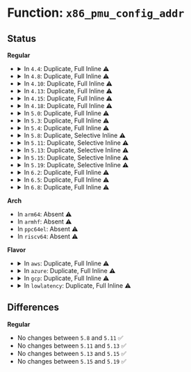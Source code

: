 # Function: <code>x86_pmu_config_addr</code>

## Status
<b>Regular</b>
<ul>
<li>
<details>
<summary>In <code>4.4</code>: Duplicate, Full Inline ⚠️</summary>

**Collision:** Static Duplication

**Inline:** Full

**Transformation:** False

**Instances:**

```
In arch/x86/events/core.c (ffffffff81005d31)
Location: arch/x86/events/perf_event.h:703
Inline: True
Inline callers:
  - arch/x86/events/core.c:x86_pmu_disable_all
  - arch/x86/events/core.c:x86_pmu_disable_all
  - arch/x86/events/core.c:x86_pmu_enable
  - arch/x86/events/core.c:perf_event_print_debug
```
```
In arch/x86/events/intel/core.c (ffffffff8100abe6)
Location: arch/x86/events/perf_event.h:703
Inline: True
Inline callers:
  - arch/x86/events/intel/core.c:core_guest_get_msrs
  - arch/x86/events/intel/core.c:intel_pmu_handle_irq
```
```
In arch/x86/events/intel/p4.c (ffffffff81f5f7c7)
Location: arch/x86/events/perf_event.h:703
Inline: True
Inline callers:
  - arch/x86/events/intel/p4.c:p4_pmu_init
```
</details>
</li>
<li>
<details>
<summary>In <code>4.8</code>: Duplicate, Full Inline ⚠️</summary>

**Collision:** Static Duplication

**Inline:** Full

**Transformation:** False

**Instances:**

```
In arch/x86/events/core.c (ffffffff810072aa)
Location: arch/x86/events/perf_event.h:712
Inline: True
Inline callers:
  - arch/x86/events/core.c:perf_event_print_debug
  - arch/x86/events/core.c:x86_pmu_enable
  - arch/x86/events/core.c:x86_pmu_disable_all
  - arch/x86/events/core.c:x86_pmu_disable_all
```
```
In arch/x86/events/intel/core.c (ffffffff8100ad75)
Location: arch/x86/events/perf_event.h:712
Inline: True
Inline callers:
  - arch/x86/events/intel/core.c:core_guest_get_msrs
  - arch/x86/events/intel/core.c:intel_pmu_handle_irq
```
```
In arch/x86/events/intel/p4.c (ffffffff81f8774d)
Location: arch/x86/events/perf_event.h:712
Inline: True
Inline callers:
  - arch/x86/events/intel/p4.c:p4_pmu_init
```
</details>
</li>
<li>
<details>
<summary>In <code>4.10</code>: Duplicate, Full Inline ⚠️</summary>

**Collision:** Static Duplication

**Inline:** Full

**Transformation:** False

**Instances:**

```
In arch/x86/events/core.c (ffffffff810072aa)
Location: arch/x86/events/perf_event.h:715
Inline: True
Inline callers:
  - arch/x86/events/core.c:perf_event_print_debug
  - arch/x86/events/core.c:x86_pmu_enable
  - arch/x86/events/core.c:x86_pmu_disable_all
  - arch/x86/events/core.c:x86_pmu_disable_all
```
```
In arch/x86/events/intel/core.c (ffffffff8100adb5)
Location: arch/x86/events/perf_event.h:715
Inline: True
Inline callers:
  - arch/x86/events/intel/core.c:core_guest_get_msrs
  - arch/x86/events/intel/core.c:intel_pmu_handle_irq
```
```
In arch/x86/events/intel/p4.c (ffffffff81fc2bc5)
Location: arch/x86/events/perf_event.h:715
Inline: True
Inline callers:
  - arch/x86/events/intel/p4.c:p4_pmu_init
```
</details>
</li>
<li>
<details>
<summary>In <code>4.13</code>: Duplicate, Full Inline ⚠️</summary>

**Collision:** Static Duplication

**Inline:** Full

**Transformation:** False

**Instances:**

```
In arch/x86/events/core.c (ffffffff81006fbb)
Location: arch/x86/events/perf_event.h:720
Inline: True
Inline callers:
  - arch/x86/events/core.c:perf_event_print_debug
  - arch/x86/events/core.c:x86_pmu_enable
  - arch/x86/events/core.c:x86_pmu_disable_all
  - arch/x86/events/core.c:x86_pmu_disable_all
```
```
In arch/x86/events/intel/core.c (ffffffff8100ab98)
Location: arch/x86/events/perf_event.h:720
Inline: True
Inline callers:
  - arch/x86/events/intel/core.c:core_guest_get_msrs
  - arch/x86/events/intel/core.c:intel_pmu_handle_irq
```
```
In arch/x86/events/intel/p4.c (ffffffff820a2e3e)
Location: arch/x86/events/perf_event.h:720
Inline: True
Inline callers:
  - arch/x86/events/intel/p4.c:p4_pmu_init
```
</details>
</li>
<li>
<details>
<summary>In <code>4.15</code>: Duplicate, Full Inline ⚠️</summary>

**Collision:** Static Duplication

**Inline:** Full

**Transformation:** False

**Instances:**

```
In arch/x86/events/core.c (ffffffff810073e2)
Location: arch/x86/events/perf_event.h:728
Inline: True
Inline callers:
  - arch/x86/events/core.c:perf_event_print_debug
  - arch/x86/events/core.c:x86_pmu_enable
  - arch/x86/events/core.c:x86_pmu_disable_all
  - arch/x86/events/core.c:x86_pmu_disable_all
```
```
In arch/x86/events/intel/core.c (ffffffff8100b088)
Location: arch/x86/events/perf_event.h:728
Inline: True
Inline callers:
  - arch/x86/events/intel/core.c:core_guest_get_msrs
  - arch/x86/events/intel/core.c:intel_pmu_handle_irq
```
```
In arch/x86/events/intel/p4.c (ffffffff826a9132)
Location: arch/x86/events/perf_event.h:728
Inline: True
Inline callers:
  - arch/x86/events/intel/p4.c:p4_pmu_init
```
</details>
</li>
<li>
<details>
<summary>In <code>4.18</code>: Duplicate, Full Inline ⚠️</summary>

**Collision:** Static Duplication

**Inline:** Full

**Transformation:** False

**Instances:**

```
In arch/x86/events/core.c (ffffffff826cf80c)
Location: arch/x86/events/perf_event.h:731
Inline: True
Inline callers:
  - arch/x86/events/core.c:init_hw_perf_events
  - arch/x86/events/core.c:perf_event_print_debug
  - arch/x86/events/core.c:x86_pmu_enable
  - arch/x86/events/core.c:x86_pmu_disable_all
  - arch/x86/events/core.c:x86_pmu_disable_all
```
```
In arch/x86/events/intel/core.c (ffffffff8100b531)
Location: arch/x86/events/perf_event.h:731
Inline: True
Inline callers:
  - arch/x86/events/intel/core.c:core_guest_get_msrs
  - arch/x86/events/intel/core.c:intel_pmu_handle_irq
```
```
In arch/x86/events/intel/p4.c (ffffffff826d22b4)
Location: arch/x86/events/perf_event.h:731
Inline: True
Inline callers:
  - arch/x86/events/intel/p4.c:p4_pmu_init
```
</details>
</li>
<li>
<details>
<summary>In <code>5.0</code>: Duplicate, Full Inline ⚠️</summary>

**Collision:** Static Duplication

**Inline:** Full

**Transformation:** False

**Instances:**

```
In arch/x86/events/core.c (ffffffff82885866)
Location: arch/x86/events/perf_event.h:749
Inline: True
Inline callers:
  - arch/x86/events/core.c:init_hw_perf_events
  - arch/x86/events/core.c:perf_event_print_debug
  - arch/x86/events/core.c:x86_pmu_enable
  - arch/x86/events/core.c:x86_pmu_disable_all
  - arch/x86/events/core.c:x86_pmu_disable_all
```
```
In arch/x86/events/intel/core.c (ffffffff8100b4e1)
Location: arch/x86/events/perf_event.h:749
Inline: True
Inline callers:
  - arch/x86/events/intel/core.c:core_guest_get_msrs
  - arch/x86/events/intel/core.c:intel_pmu_reset
```
```
In arch/x86/events/intel/p4.c (ffffffff828885c4)
Location: arch/x86/events/perf_event.h:749
Inline: True
Inline callers:
  - arch/x86/events/intel/p4.c:p4_pmu_init
```
</details>
</li>
<li>
<details>
<summary>In <code>5.3</code>: Duplicate, Full Inline ⚠️</summary>

**Collision:** Static Duplication

**Inline:** Full

**Transformation:** False

**Instances:**

```
In arch/x86/events/core.c (ffffffff8289c85e)
Location: arch/x86/events/perf_event.h:786
Inline: True
Inline callers:
  - arch/x86/events/core.c:init_hw_perf_events
  - arch/x86/events/core.c:perf_event_print_debug
  - arch/x86/events/core.c:x86_pmu_enable
  - arch/x86/events/core.c:x86_pmu_disable_all
  - arch/x86/events/core.c:x86_pmu_disable_all
```
```
In arch/x86/events/intel/core.c (ffffffff8100baf1)
Location: arch/x86/events/perf_event.h:786
Inline: True
Inline callers:
  - arch/x86/events/intel/core.c:core_guest_get_msrs
  - arch/x86/events/intel/core.c:intel_pmu_reset
```
```
In arch/x86/events/intel/p4.c (ffffffff8289f735)
Location: arch/x86/events/perf_event.h:786
Inline: True
Inline callers:
  - arch/x86/events/intel/p4.c:p4_pmu_init
```
</details>
</li>
<li>
<details>
<summary>In <code>5.4</code>: Duplicate, Full Inline ⚠️</summary>

**Collision:** Static Duplication

**Inline:** Full

**Transformation:** False

**Instances:**

```
In arch/x86/events/core.c (ffffffff8289f84e)
Location: arch/x86/events/perf_event.h:802
Inline: True
Inline callers:
  - arch/x86/events/core.c:init_hw_perf_events
  - arch/x86/events/core.c:perf_event_print_debug
  - arch/x86/events/core.c:x86_pmu_enable_event
  - arch/x86/events/core.c:x86_pmu_enable
  - arch/x86/events/core.c:x86_pmu_enable_all
  - arch/x86/events/core.c:x86_pmu_disable_all
  - arch/x86/events/core.c:x86_pmu_disable_all
  - arch/x86/events/core.c:x86_pmu_disable_all
```
```
In arch/x86/events/amd/core.c (ffffffff81008fa2)
Location: arch/x86/events/perf_event.h:802
Inline: True
Inline callers:
  - arch/x86/events/amd/core.c:amd_pmu_disable_event
```
```
In arch/x86/events/intel/core.c (ffffffff8100d86c)
Location: arch/x86/events/perf_event.h:802
Inline: True
Inline callers:
  - arch/x86/events/intel/core.c:core_pmu_enable_all
  - arch/x86/events/intel/core.c:core_guest_get_msrs
  - arch/x86/events/intel/core.c:intel_pmu_reset
  - arch/x86/events/intel/core.c:intel_pmu_enable_event
  - arch/x86/events/intel/core.c:intel_pmu_disable_event
  - arch/x86/events/intel/core.c:intel_pmu_nhm_enable_all
```
```
In arch/x86/events/intel/p4.c (ffffffff828a2807)
Location: arch/x86/events/perf_event.h:802
Inline: True
Inline callers:
  - arch/x86/events/intel/p4.c:p4_pmu_init
```
</details>
</li>
<li>
<details>
<summary>In <code>5.8</code>: Duplicate, Selective Inline ⚠️</summary>

```c
unsigned int x86_pmu_config_addr(int index);
```

**Collision:** Static Duplication

**Inline:** Selective

**Transformation:** False

**Instances:**

```
In arch/x86/events/core.c (ffffffff81008d97)
Location: arch/x86/events/perf_event.h:811
Inline: True
Inline callers:
  - arch/x86/events/core.c:x86_pmu_enable_event
  - arch/x86/events/core.c:x86_pmu_enable
  - arch/x86/events/core.c:x86_pmu_enable_all
  - arch/x86/events/core.c:x86_pmu_disable_all
  - arch/x86/events/core.c:x86_pmu_disable_all
  - arch/x86/events/core.c:x86_pmu_disable_all
  - arch/x86/events/core.c:reserve_pmc_hardware
  - arch/x86/events/core.c:reserve_pmc_hardware
Direct callers:
  - arch/x86/events/core.c:perf_event_print_debug
  - arch/x86/events/core.c:check_hw_exists
```
```
In arch/x86/events/amd/core.c (ffffffff8100a6b0)
Location: arch/x86/events/perf_event.h:811
Inline: True
Inline callers:
  - arch/x86/events/amd/core.c:amd_pmu_disable_event
```
```
In arch/x86/events/intel/core.c (ffffffff8100e4c8)
Location: arch/x86/events/perf_event.h:811
Inline: True
Inline callers:
  - arch/x86/events/intel/core.c:core_pmu_enable_all
  - arch/x86/events/intel/core.c:core_guest_get_msrs
  - arch/x86/events/intel/core.c:intel_pmu_reset
  - arch/x86/events/intel/core.c:intel_pmu_enable_event
  - arch/x86/events/intel/core.c:intel_pmu_disable_event
  - arch/x86/events/intel/core.c:intel_pmu_nhm_workaround
```
```
In arch/x86/events/intel/p4.c (ffffffff82cc8879)
Location: arch/x86/events/perf_event.h:811
Inline: True
Inline callers:
  - arch/x86/events/intel/p4.c:p4_pmu_init
```
```
In arch/x86/events/zhaoxin/core.c (ffffffff8101fa2c)
Location: arch/x86/events/perf_event.h:811
Inline: True
Inline callers:
  - arch/x86/events/zhaoxin/core.c:zhaoxin_pmu_enable_event
  - arch/x86/events/zhaoxin/core.c:zhaoxin_pmu_disable_event
```
**Symbols:**

```
ffffffff81006550-ffffffff8100657c: x86_pmu_config_addr (STB_LOCAL)
```
</details>
</li>
<li>
<details>
<summary>In <code>5.11</code>: Duplicate, Selective Inline ⚠️</summary>

```c
unsigned int x86_pmu_config_addr(int index);
```

**Collision:** Static Duplication

**Inline:** Selective

**Transformation:** False

**Instances:**

```
In arch/x86/events/core.c (ffffffff81007e4d)
Location: arch/x86/events/perf_event.h:942
Inline: True
Inline callers:
  - arch/x86/events/core.c:x86_pmu_enable_event
  - arch/x86/events/core.c:x86_pmu_enable
  - arch/x86/events/core.c:x86_pmu_enable_all
  - arch/x86/events/core.c:x86_pmu_disable_all
  - arch/x86/events/core.c:x86_pmu_disable_all
  - arch/x86/events/core.c:x86_pmu_disable_all
  - arch/x86/events/core.c:reserve_pmc_hardware
  - arch/x86/events/core.c:reserve_pmc_hardware
Direct callers:
  - arch/x86/events/core.c:perf_event_print_debug
  - arch/x86/events/core.c:check_hw_exists
```
```
In arch/x86/events/amd/core.c (ffffffff81009536)
Location: arch/x86/events/perf_event.h:942
Inline: True
Inline callers:
  - arch/x86/events/amd/core.c:amd_pmu_disable_event
```
```
In arch/x86/events/intel/core.c (ffffffff8100d690)
Location: arch/x86/events/perf_event.h:942
Inline: True
Inline callers:
  - arch/x86/events/intel/core.c:core_pmu_enable_all
  - arch/x86/events/intel/core.c:core_guest_get_msrs
  - arch/x86/events/intel/core.c:intel_pmu_reset
  - arch/x86/events/intel/core.c:intel_pmu_enable_event
  - arch/x86/events/intel/core.c:intel_pmu_disable_event
  - arch/x86/events/intel/core.c:intel_pmu_nhm_workaround
```
```
In arch/x86/events/intel/p4.c (ffffffff82fb4690)
Location: arch/x86/events/perf_event.h:942
Inline: True
Inline callers:
  - arch/x86/events/intel/p4.c:p4_pmu_init
```
```
In arch/x86/events/zhaoxin/core.c (ffffffff810204d2)
Location: arch/x86/events/perf_event.h:942
Inline: True
Inline callers:
  - arch/x86/events/zhaoxin/core.c:zhaoxin_pmu_enable_event
  - arch/x86/events/zhaoxin/core.c:zhaoxin_pmu_disable_event
```
**Symbols:**

```
ffffffff810056c0-ffffffff810056ec: x86_pmu_config_addr (STB_LOCAL)
```
</details>
</li>
<li>
<details>
<summary>In <code>5.13</code>: Duplicate, Selective Inline ⚠️</summary>

```c
unsigned int x86_pmu_config_addr(int index);
```

**Collision:** Static Duplication

**Inline:** Selective

**Transformation:** False

**Instances:**

```
In arch/x86/events/core.c (ffffffff8100861d)
Location: arch/x86/events/perf_event.h:1062
Inline: True
Inline callers:
  - arch/x86/events/core.c:x86_pmu_enable_event
  - arch/x86/events/core.c:x86_pmu_enable
  - arch/x86/events/core.c:x86_pmu_enable_all
  - arch/x86/events/core.c:x86_pmu_disable_all
  - arch/x86/events/core.c:x86_pmu_disable_all
  - arch/x86/events/core.c:x86_pmu_disable_all
  - arch/x86/events/core.c:check_hw_exists
Direct callers:
  - arch/x86/events/core.c:perf_event_print_debug
```
```
In arch/x86/events/amd/core.c (ffffffff81009f01)
Location: arch/x86/events/perf_event.h:1062
Inline: True
Inline callers:
  - arch/x86/events/amd/core.c:amd_pmu_disable_event
```
```
In arch/x86/events/intel/core.c (ffffffff8100e422)
Location: arch/x86/events/perf_event.h:1062
Inline: True
Inline callers:
  - arch/x86/events/intel/core.c:core_pmu_enable_all
  - arch/x86/events/intel/core.c:core_guest_get_msrs
  - arch/x86/events/intel/core.c:intel_pmu_reset
  - arch/x86/events/intel/core.c:intel_pmu_enable_event
  - arch/x86/events/intel/core.c:intel_pmu_disable_event
  - arch/x86/events/intel/core.c:intel_pmu_nhm_enable_all
```
```
In arch/x86/events/intel/p4.c (ffffffff831bec04)
Location: arch/x86/events/perf_event.h:1062
Inline: True
Inline callers:
  - arch/x86/events/intel/p4.c:p4_pmu_init
```
```
In arch/x86/events/zhaoxin/core.c (ffffffff81022862)
Location: arch/x86/events/perf_event.h:1062
Inline: True
Inline callers:
  - arch/x86/events/zhaoxin/core.c:zhaoxin_pmu_enable_event
  - arch/x86/events/zhaoxin/core.c:zhaoxin_pmu_disable_event
```
**Symbols:**

```
ffffffff81bc3be1-ffffffff81bc3c09: x86_pmu_config_addr (STB_LOCAL)
```
</details>
</li>
<li>
<details>
<summary>In <code>5.15</code>: Duplicate, Selective Inline ⚠️</summary>

```c
unsigned int x86_pmu_config_addr(int index);
```

**Collision:** Static Duplication

**Inline:** Selective

**Transformation:** False

**Instances:**

```
In arch/x86/events/core.c (ffffffff8100940d)
Location: arch/x86/events/perf_event.h:1062
Inline: True
Inline callers:
  - arch/x86/events/core.c:x86_pmu_enable_event
  - arch/x86/events/core.c:x86_pmu_enable
  - arch/x86/events/core.c:x86_pmu_enable_all
  - arch/x86/events/core.c:x86_pmu_disable_all
  - arch/x86/events/core.c:x86_pmu_disable_all
  - arch/x86/events/core.c:x86_pmu_disable_all
  - arch/x86/events/core.c:check_hw_exists
Direct callers:
  - arch/x86/events/core.c:perf_event_print_debug
```
```
In arch/x86/events/amd/core.c (ffffffff8100b011)
Location: arch/x86/events/perf_event.h:1062
Inline: True
Inline callers:
  - arch/x86/events/amd/core.c:amd_pmu_disable_event
```
```
In arch/x86/events/intel/core.c (ffffffff8100ebe6)
Location: arch/x86/events/perf_event.h:1062
Inline: True
Inline callers:
  - arch/x86/events/intel/core.c:core_pmu_enable_all
  - arch/x86/events/intel/core.c:core_guest_get_msrs
  - arch/x86/events/intel/core.c:intel_pmu_reset
  - arch/x86/events/intel/core.c:intel_pmu_enable_event
  - arch/x86/events/intel/core.c:intel_pmu_disable_event
  - arch/x86/events/intel/core.c:intel_pmu_nhm_enable_all
```
```
In arch/x86/events/intel/p4.c (ffffffff8329f070)
Location: arch/x86/events/perf_event.h:1062
Inline: True
Inline callers:
  - arch/x86/events/intel/p4.c:p4_pmu_init
```
```
In arch/x86/events/zhaoxin/core.c (ffffffff810266e5)
Location: arch/x86/events/perf_event.h:1062
Inline: True
Inline callers:
  - arch/x86/events/zhaoxin/core.c:zhaoxin_pmu_enable_event
  - arch/x86/events/zhaoxin/core.c:zhaoxin_pmu_disable_event
```
**Symbols:**

```
ffffffff81c94c32-ffffffff81c94c5a: x86_pmu_config_addr (STB_LOCAL)
```
</details>
</li>
<li>
<details>
<summary>In <code>5.19</code>: Duplicate, Selective Inline ⚠️</summary>

```c
unsigned int x86_pmu_config_addr(int index);
```

**Collision:** Static Duplication

**Inline:** Selective

**Transformation:** False

**Instances:**

```
In arch/x86/events/core.c (ffffffff81008a9f)
Location: arch/x86/events/perf_event.h:1083
Inline: True
Inline callers:
  - arch/x86/events/core.c:x86_pmu_enable_event
  - arch/x86/events/core.c:x86_pmu_enable
  - arch/x86/events/core.c:x86_pmu_enable_all
  - arch/x86/events/core.c:x86_pmu_disable_all
  - arch/x86/events/core.c:x86_pmu_disable_all
  - arch/x86/events/core.c:x86_pmu_disable_all
  - arch/x86/events/core.c:check_hw_exists
Direct callers:
  - arch/x86/events/core.c:perf_event_print_debug
```
```
In arch/x86/events/amd/core.c (ffffffff8100b3b9)
Location: arch/x86/events/perf_event.h:1083
Inline: True
Inline callers:
  - arch/x86/events/amd/core.c:amd_pmu_v2_enable_event
```
```
In arch/x86/events/intel/core.c (ffffffff8100ffa4)
Location: arch/x86/events/perf_event.h:1083
Inline: True
Inline callers:
  - arch/x86/events/intel/core.c:core_pmu_enable_all
  - arch/x86/events/intel/core.c:core_guest_get_msrs
  - arch/x86/events/intel/core.c:intel_pmu_reset
  - arch/x86/events/intel/core.c:intel_pmu_enable_event
  - arch/x86/events/intel/core.c:intel_pmu_disable_event
  - arch/x86/events/intel/core.c:intel_pmu_nhm_enable_all
```
```
In arch/x86/events/intel/p4.c (ffffffff8344de30)
Location: arch/x86/events/perf_event.h:1083
Inline: True
Inline callers:
  - arch/x86/events/intel/p4.c:p4_pmu_init
```
```
In arch/x86/events/zhaoxin/core.c (ffffffff8102a7fd)
Location: arch/x86/events/perf_event.h:1083
Inline: True
Inline callers:
  - arch/x86/events/zhaoxin/core.c:zhaoxin_pmu_enable_event
  - arch/x86/events/zhaoxin/core.c:zhaoxin_pmu_disable_event
```
**Symbols:**

```
ffffffff81e43ee8-ffffffff81e43f1a: x86_pmu_config_addr (STB_LOCAL)
```
</details>
</li>
<li>
<details>
<summary>In <code>6.2</code>: Duplicate, Full Inline ⚠️</summary>

**Collision:** Static Duplication

**Inline:** Full

**Transformation:** False

**Instances:**

```
In arch/x86/events/core.c (ffffffff81009d6d)
Location: arch/x86/events/perf_event.h:1091
Inline: True
Inline callers:
  - arch/x86/events/core.c:perf_event_print_debug
  - arch/x86/events/core.c:x86_pmu_enable_event
  - arch/x86/events/core.c:x86_pmu_enable
  - arch/x86/events/core.c:x86_pmu_enable_all
  - arch/x86/events/core.c:x86_pmu_disable_all
  - arch/x86/events/core.c:x86_pmu_disable_all
  - arch/x86/events/core.c:x86_pmu_disable_all
  - arch/x86/events/core.c:check_hw_exists
```
```
In arch/x86/events/amd/core.c (ffffffff8100cd89)
Location: arch/x86/events/perf_event.h:1091
Inline: True
Inline callers:
  - arch/x86/events/amd/core.c:amd_pmu_v2_enable_event
```
```
In arch/x86/events/intel/core.c (ffffffff81013c44)
Location: arch/x86/events/perf_event.h:1091
Inline: True
Inline callers:
  - arch/x86/events/intel/core.c:core_pmu_enable_all
  - arch/x86/events/intel/core.c:core_guest_get_msrs
  - arch/x86/events/intel/core.c:intel_pmu_reset
  - arch/x86/events/intel/core.c:intel_pmu_enable_event
  - arch/x86/events/intel/core.c:intel_pmu_disable_event
  - arch/x86/events/intel/core.c:intel_pmu_nhm_enable_all
```
```
In arch/x86/events/intel/p4.c (ffffffff83e692e2)
Location: arch/x86/events/perf_event.h:1091
Inline: True
Inline callers:
  - arch/x86/events/intel/p4.c:p4_pmu_init
```
```
In arch/x86/events/zhaoxin/core.c (ffffffff810313cd)
Location: arch/x86/events/perf_event.h:1091
Inline: True
Inline callers:
  - arch/x86/events/zhaoxin/core.c:zhaoxin_pmu_enable_event
  - arch/x86/events/zhaoxin/core.c:zhaoxin_pmu_disable_event
```
</details>
</li>
<li>
<details>
<summary>In <code>6.5</code>: Duplicate, Full Inline ⚠️</summary>

**Collision:** Static Duplication

**Inline:** Full

**Transformation:** False

**Instances:**

```
In arch/x86/events/core.c (ffffffff8100958b)
Location: arch/x86/events/perf_event.h:1096
Inline: True
Inline callers:
  - arch/x86/events/core.c:perf_event_print_debug
  - arch/x86/events/core.c:x86_pmu_enable_event
  - arch/x86/events/core.c:x86_pmu_enable
  - arch/x86/events/core.c:x86_pmu_enable_all
  - arch/x86/events/core.c:x86_pmu_disable_all
  - arch/x86/events/core.c:x86_pmu_disable_all
  - arch/x86/events/core.c:x86_pmu_disable_all
  - arch/x86/events/core.c:check_hw_exists
```
```
In arch/x86/events/amd/core.c (ffffffff8100c549)
Location: arch/x86/events/perf_event.h:1096
Inline: True
Inline callers:
  - arch/x86/events/amd/core.c:amd_pmu_v2_enable_event
```
```
In arch/x86/events/intel/core.c (ffffffff810134a2)
Location: arch/x86/events/perf_event.h:1096
Inline: True
Inline callers:
  - arch/x86/events/intel/core.c:core_pmu_enable_all
  - arch/x86/events/intel/core.c:core_guest_get_msrs
  - arch/x86/events/intel/core.c:intel_pmu_reset
  - arch/x86/events/intel/core.c:intel_pmu_enable_event
  - arch/x86/events/intel/core.c:intel_pmu_disable_event
  - arch/x86/events/intel/core.c:intel_pmu_nhm_enable_all
```
```
In arch/x86/events/intel/p4.c (ffffffff83689c72)
Location: arch/x86/events/perf_event.h:1096
Inline: True
Inline callers:
  - arch/x86/events/intel/p4.c:p4_pmu_init
```
```
In arch/x86/events/zhaoxin/core.c (ffffffff810313dd)
Location: arch/x86/events/perf_event.h:1096
Inline: True
Inline callers:
  - arch/x86/events/zhaoxin/core.c:zhaoxin_pmu_enable_event
  - arch/x86/events/zhaoxin/core.c:zhaoxin_pmu_disable_event
```
</details>
</li>
<li>
<details>
<summary>In <code>6.8</code>: Duplicate, Full Inline ⚠️</summary>

**Collision:** Static Duplication

**Inline:** Full

**Transformation:** False

**Instances:**

```
In arch/x86/events/core.c (ffffffff8100ecab)
Location: arch/x86/events/perf_event.h:1111
Inline: True
Inline callers:
  - arch/x86/events/core.c:perf_event_print_debug
  - arch/x86/events/core.c:x86_pmu_enable_event
  - arch/x86/events/core.c:x86_pmu_enable
  - arch/x86/events/core.c:x86_pmu_enable_all
  - arch/x86/events/core.c:x86_pmu_disable_all
  - arch/x86/events/core.c:x86_pmu_disable_all
  - arch/x86/events/core.c:x86_pmu_disable_all
  - arch/x86/events/core.c:check_hw_exists
```
```
In arch/x86/events/amd/core.c (ffffffff81011d29)
Location: arch/x86/events/perf_event.h:1111
Inline: True
Inline callers:
  - arch/x86/events/amd/core.c:amd_pmu_v2_enable_event
```
```
In arch/x86/events/intel/core.c (ffffffff81018b32)
Location: arch/x86/events/perf_event.h:1111
Inline: True
Inline callers:
  - arch/x86/events/intel/core.c:core_pmu_enable_all
  - arch/x86/events/intel/core.c:core_guest_get_msrs
  - arch/x86/events/intel/core.c:intel_pmu_reset
  - arch/x86/events/intel/core.c:intel_pmu_enable_event
  - arch/x86/events/intel/core.c:intel_pmu_disable_event
  - arch/x86/events/intel/core.c:intel_pmu_nhm_enable_all
```
```
In arch/x86/events/intel/p4.c (ffffffff838b97d2)
Location: arch/x86/events/perf_event.h:1111
Inline: True
Inline callers:
  - arch/x86/events/intel/p4.c:p4_pmu_init
```
```
In arch/x86/events/zhaoxin/core.c (ffffffff810376cd)
Location: arch/x86/events/perf_event.h:1111
Inline: True
Inline callers:
  - arch/x86/events/zhaoxin/core.c:zhaoxin_pmu_enable_event
  - arch/x86/events/zhaoxin/core.c:zhaoxin_pmu_disable_event
```
</details>
</li>
</ul>
<b>Arch</b>
<ul>
<li>
In <code>arm64</code>: Absent ⚠️
</li>
<li>
In <code>armhf</code>: Absent ⚠️
</li>
<li>
In <code>ppc64el</code>: Absent ⚠️
</li>
<li>
In <code>riscv64</code>: Absent ⚠️
</li>
</ul>
<b>Flavor</b>
<ul>
<li>
<details>
<summary>In <code>aws</code>: Duplicate, Full Inline ⚠️</summary>

**Collision:** Static Duplication

**Inline:** Full

**Transformation:** False

**Instances:**

```
In arch/x86/events/core.c (ffffffff8288d84e)
Location: arch/x86/events/perf_event.h:802
Inline: True
Inline callers:
  - arch/x86/events/core.c:init_hw_perf_events
  - arch/x86/events/core.c:perf_event_print_debug
  - arch/x86/events/core.c:x86_pmu_enable_event
  - arch/x86/events/core.c:x86_pmu_enable
  - arch/x86/events/core.c:x86_pmu_enable_all
  - arch/x86/events/core.c:x86_pmu_disable_all
  - arch/x86/events/core.c:x86_pmu_disable_all
  - arch/x86/events/core.c:x86_pmu_disable_all
```
```
In arch/x86/events/amd/core.c (ffffffff81008fa2)
Location: arch/x86/events/perf_event.h:802
Inline: True
Inline callers:
  - arch/x86/events/amd/core.c:amd_pmu_disable_event
```
```
In arch/x86/events/intel/core.c (ffffffff8100d86c)
Location: arch/x86/events/perf_event.h:802
Inline: True
Inline callers:
  - arch/x86/events/intel/core.c:core_pmu_enable_all
  - arch/x86/events/intel/core.c:core_guest_get_msrs
  - arch/x86/events/intel/core.c:intel_pmu_reset
  - arch/x86/events/intel/core.c:intel_pmu_enable_event
  - arch/x86/events/intel/core.c:intel_pmu_disable_event
  - arch/x86/events/intel/core.c:intel_pmu_nhm_enable_all
```
```
In arch/x86/events/intel/p4.c (ffffffff82890807)
Location: arch/x86/events/perf_event.h:802
Inline: True
Inline callers:
  - arch/x86/events/intel/p4.c:p4_pmu_init
```
</details>
</li>
<li>
<details>
<summary>In <code>azure</code>: Duplicate, Full Inline ⚠️</summary>

**Collision:** Static Duplication

**Inline:** Full

**Transformation:** False

**Instances:**

```
In arch/x86/events/core.c (ffffffff8288b775)
Location: arch/x86/events/perf_event.h:802
Inline: True
Inline callers:
  - arch/x86/events/core.c:init_hw_perf_events
  - arch/x86/events/core.c:perf_event_print_debug
  - arch/x86/events/core.c:x86_pmu_enable_event
  - arch/x86/events/core.c:x86_pmu_enable
  - arch/x86/events/core.c:x86_pmu_enable_all
  - arch/x86/events/core.c:x86_pmu_disable_all
  - arch/x86/events/core.c:x86_pmu_disable_all
  - arch/x86/events/core.c:x86_pmu_disable_all
```
```
In arch/x86/events/amd/core.c (ffffffff81007d14)
Location: arch/x86/events/perf_event.h:802
Inline: True
Inline callers:
  - arch/x86/events/amd/core.c:amd_pmu_disable_event
```
```
In arch/x86/events/intel/core.c (ffffffff8100bfec)
Location: arch/x86/events/perf_event.h:802
Inline: True
Inline callers:
  - arch/x86/events/intel/core.c:core_pmu_enable_all
  - arch/x86/events/intel/core.c:core_guest_get_msrs
  - arch/x86/events/intel/core.c:intel_pmu_reset
  - arch/x86/events/intel/core.c:intel_pmu_enable_event
  - arch/x86/events/intel/core.c:intel_pmu_disable_event
  - arch/x86/events/intel/core.c:intel_pmu_nhm_enable_all
```
```
In arch/x86/events/intel/p4.c (ffffffff8288e71f)
Location: arch/x86/events/perf_event.h:802
Inline: True
Inline callers:
  - arch/x86/events/intel/p4.c:p4_pmu_init
```
</details>
</li>
<li>
<details>
<summary>In <code>gcp</code>: Duplicate, Full Inline ⚠️</summary>

**Collision:** Static Duplication

**Inline:** Full

**Transformation:** False

**Instances:**

```
In arch/x86/events/core.c (ffffffff828a084e)
Location: arch/x86/events/perf_event.h:802
Inline: True
Inline callers:
  - arch/x86/events/core.c:init_hw_perf_events
  - arch/x86/events/core.c:perf_event_print_debug
  - arch/x86/events/core.c:x86_pmu_enable_event
  - arch/x86/events/core.c:x86_pmu_enable
  - arch/x86/events/core.c:x86_pmu_enable_all
  - arch/x86/events/core.c:x86_pmu_disable_all
  - arch/x86/events/core.c:x86_pmu_disable_all
  - arch/x86/events/core.c:x86_pmu_disable_all
```
```
In arch/x86/events/amd/core.c (ffffffff81008f62)
Location: arch/x86/events/perf_event.h:802
Inline: True
Inline callers:
  - arch/x86/events/amd/core.c:amd_pmu_disable_event
```
```
In arch/x86/events/intel/core.c (ffffffff8100d82c)
Location: arch/x86/events/perf_event.h:802
Inline: True
Inline callers:
  - arch/x86/events/intel/core.c:core_pmu_enable_all
  - arch/x86/events/intel/core.c:core_guest_get_msrs
  - arch/x86/events/intel/core.c:intel_pmu_reset
  - arch/x86/events/intel/core.c:intel_pmu_enable_event
  - arch/x86/events/intel/core.c:intel_pmu_disable_event
  - arch/x86/events/intel/core.c:intel_pmu_nhm_enable_all
```
```
In arch/x86/events/intel/p4.c (ffffffff828a3807)
Location: arch/x86/events/perf_event.h:802
Inline: True
Inline callers:
  - arch/x86/events/intel/p4.c:p4_pmu_init
```
</details>
</li>
<li>
<details>
<summary>In <code>lowlatency</code>: Duplicate, Full Inline ⚠️</summary>

**Collision:** Static Duplication

**Inline:** Full

**Transformation:** False

**Instances:**

```
In arch/x86/events/core.c (ffffffff828a0853)
Location: arch/x86/events/perf_event.h:802
Inline: True
Inline callers:
  - arch/x86/events/core.c:init_hw_perf_events
  - arch/x86/events/core.c:perf_event_print_debug
  - arch/x86/events/core.c:x86_pmu_enable_event
  - arch/x86/events/core.c:x86_pmu_enable
  - arch/x86/events/core.c:x86_pmu_enable_all
  - arch/x86/events/core.c:x86_pmu_disable_all
  - arch/x86/events/core.c:x86_pmu_disable_all
  - arch/x86/events/core.c:x86_pmu_disable_all
```
```
In arch/x86/events/amd/core.c (ffffffff810090c2)
Location: arch/x86/events/perf_event.h:802
Inline: True
Inline callers:
  - arch/x86/events/amd/core.c:amd_pmu_disable_event
```
```
In arch/x86/events/intel/core.c (ffffffff8100d9fc)
Location: arch/x86/events/perf_event.h:802
Inline: True
Inline callers:
  - arch/x86/events/intel/core.c:core_pmu_enable_all
  - arch/x86/events/intel/core.c:core_guest_get_msrs
  - arch/x86/events/intel/core.c:intel_pmu_reset
  - arch/x86/events/intel/core.c:intel_pmu_enable_event
  - arch/x86/events/intel/core.c:intel_pmu_disable_event
  - arch/x86/events/intel/core.c:intel_pmu_nhm_enable_all
```
```
In arch/x86/events/intel/p4.c (ffffffff828a381b)
Location: arch/x86/events/perf_event.h:802
Inline: True
Inline callers:
  - arch/x86/events/intel/p4.c:p4_pmu_init
```
</details>
</li>
</ul>

## Differences
<b>Regular</b>
<ul>
<li>
No changes between <code>5.8</code> and <code>5.11</code> ✅
</li>
<li>
No changes between <code>5.11</code> and <code>5.13</code> ✅
</li>
<li>
No changes between <code>5.13</code> and <code>5.15</code> ✅
</li>
<li>
No changes between <code>5.15</code> and <code>5.19</code> ✅
</li>
</ul>
